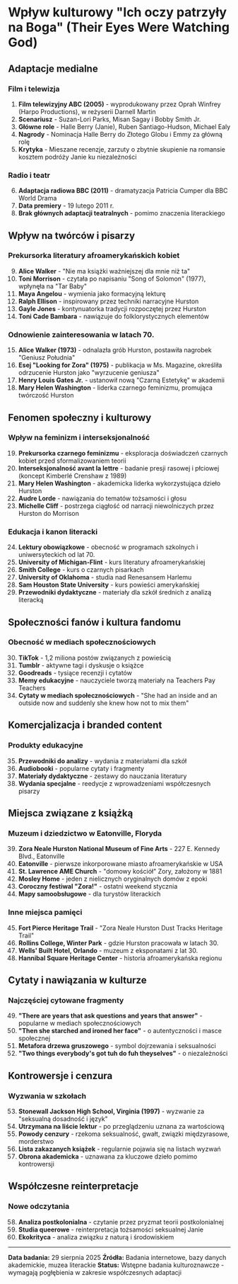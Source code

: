 # Wpływ kulturowy "Ich oczy patrzyły na Boga" (Their Eyes Were Watching God)

## Adaptacje medialne

### Film i telewizja
1. **Film telewizyjny ABC (2005)** - wyprodukowany przez Oprah Winfrey (Harpo Productions), w reżyserii Darnell Martin
2. **Scenariusz** - Suzan-Lori Parks, Misan Sagay i Bobby Smith Jr.
3. **Główne role** - Halle Berry (Janie), Ruben Santiago-Hudson, Michael Ealy
4. **Nagrody** - Nominacja Halle Berry do Złotego Globu i Emmy za główną rolę
5. **Krytyka** - Mieszane recenzje, zarzuty o zbytnie skupienie na romansie kosztem podróży Janie ku niezależności

### Radio i teatr
6. **Adaptacja radiowa BBC (2011)** - dramatyzacja Patricia Cumper dla BBC World Drama
7. **Data premiery** - 19 lutego 2011 r.
8. **Brak głównych adaptacji teatralnych** - pomimo znaczenia literackiego

## Wpływ na twórców i pisarzy

### Prekursorka literatury afroamerykańskich kobiet
9. **Alice Walker** - "Nie ma książki ważniejszej dla mnie niż ta"
10. **Toni Morrison** - czytała po napisaniu "Song of Solomon" (1977), wpłynęła na "Tar Baby"
11. **Maya Angelou** - wymienia jako formacyjną lekturę
12. **Ralph Ellison** - inspirowany przez techniki narracyjne Hurston
13. **Gayle Jones** - kontynuatorka tradycji rozpoczętej przez Hurston
14. **Toni Cade Bambara** - nawiązuje do folklorystycznych elementów

### Odnowienie zainteresowania w latach 70.
15. **Alice Walker (1973)** - odnalazła grób Hurston, postawiła nagrobek "Geniusz Południa"
16. **Esej "Looking for Zora" (1975)** - publikacja w Ms. Magazine, określiła odrzucenie Hurston jako "wyrzucenie geniusza"
17. **Henry Louis Gates Jr.** - ustanowił nową "Czarną Estetykę" w akademii
18. **Mary Helen Washington** - liderka czarnego feminizmu, promująca twórczość Hurston

## Fenomen społeczny i kulturowy

### Wpływ na feminizm i interseksjonalność
19. **Prekursorka czarnego feminizmu** - eksploracja doświadczeń czarnych kobiet przed sformalizowaniem teorii
20. **Interseksjonalność avant la lettre** - badanie presji rasowej i płciowej (koncept Kimberlé Crenshaw z 1989)
21. **Mary Helen Washington** - akademicka liderka wykorzystująca dzieło Hurston
22. **Audre Lorde** - nawiązania do tematów tożsamości i głosu
23. **Michelle Cliff** - postrzega ciągłość od narracji niewolniczych przez Hurston do Morrison

### Edukacja i kanon literacki
24. **Lektury obowiązkowe** - obecność w programach szkolnych i uniwersyteckich od lat 70.
25. **University of Michigan-Flint** - kurs literatury afroamerykańskiej
26. **Smith College** - kurs o czarnych pisarkach
27. **University of Oklahoma** - studia nad Renesansem Harlemu
28. **Sam Houston State University** - kurs powieści amerykańskiej
29. **Przewodniki dydaktyczne** - materiały dla szkół średnich z analizą literacką

## Społeczności fanów i kultura fandomu

### Obecność w mediach społecznościowych
30. **TikTok** - 1,2 miliona postów związanych z powieścią
31. **Tumblr** - aktywne tagi i dyskusje o książce
32. **Goodreads** - tysiące recenzji i cytatów
33. **Memy edukacyjne** - nauczyciele tworzą materiały na Teachers Pay Teachers
34. **Cytaty w mediach społecznościowych** - "She had an inside and an outside now and suddenly she knew how not to mix them"

## Komercjalizacja i branded content

### Produkty edukacyjne
35. **Przewodniki do analizy** - wydania z materiałami dla szkół
36. **Audiobooki** - popularne cytaty i fragmenty
37. **Materiały dydaktyczne** - zestawy do nauczania literatury
38. **Wydania specjalne** - reedycje z wprowadzeniami współczesnych pisarzy

## Miejsca związane z książką

### Muzeum i dziedzictwo w Eatonville, Floryda
39. **Zora Neale Hurston National Museum of Fine Arts** - 227 E. Kennedy Blvd., Eatonville
40. **Eatonville** - pierwsze inkorporowane miasto afroamerykańskie w USA
41. **St. Lawrence AME Church** - "domowy kościół" Zory, założony w 1881
42. **Mosley Home** - jeden z nielicznych oryginalnych domów z epoki
43. **Coroczny festiwal "Zora!"** - ostatni weekend stycznia
44. **Mapy samoobsługowe** - dla turystów literackich

### Inne miejsca pamięci
45. **Fort Pierce Heritage Trail** - "Zora Neale Hurston Dust Tracks Heritage Trail"
46. **Rollins College, Winter Park** - gdzie Hurston pracowała w latach 30.
47. **Wells' Built Hotel, Orlando** - muzeum z eksponatami z lat 30.
48. **Hannibal Square Heritage Center** - historia afroamerykańska regionu

## Cytaty i nawiązania w kulturze

### Najczęściej cytowane fragmenty
49. **"There are years that ask questions and years that answer"** - popularne w mediach społecznościowych
50. **"Then she starched and ironed her face"** - o autentyczności i masce społecznej
51. **Metafora drzewa gruszowego** - symbol dojrzewania i seksualności
52. **"Two things everybody's got tuh do fuh theyselves"** - o niezależności

## Kontrowersje i cenzura

### Wyzwania w szkołach
53. **Stonewall Jackson High School, Virginia (1997)** - wyzwanie za "seksualną dosadność i język"
54. **Utrzymana na liście lektur** - po przeglądzeniu uznana za wartościową
55. **Powody cenzury** - rzekoma seksualność, gwałt, związki międzyrasowe, morderstwo
56. **Lista zakazanych książek** - regularnie pojawia się na listach wyzwań
57. **Obrona akademicka** - uznawana za kluczowe dzieło pomimo kontrowersji

## Współczesne reinterpretacje

### Nowe odczytania
58. **Analiza postkolonialna** - czytanie przez pryzmat teorii postkolonialnej
59. **Studia queerowe** - reinterpretacja tożsamości seksualnej Janie
60. **Ekokrityca** - analiza związku z naturą i środowiskiem

---

**Data badania:** 29 sierpnia 2025
**Źródła:** Badania internetowe, bazy danych akademickie, muzea literackie
**Status:** Wstępne badania kulturoznawcze - wymagają pogłębienia w zakresie współczesnych adaptacji